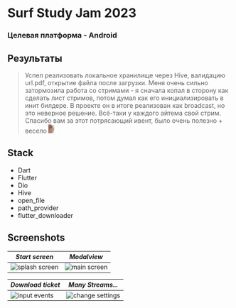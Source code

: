 # Surf Study Jam 2023

### Целевая платформа - Android

## Результаты

> Успел реализовать локальное хранилище через Hive, валидацию url.pdf, открытие файла после загрузки. Меня очень сильно затормозила работа со стримами - я сначала копал в сторону как сделать лист стримов, потом думал как его инициализировать в инит билдере. В проекте он в итоге реализован как broadcast, но это неверное решение. Всё-таки у каждого айтема свой стрим. <br/>
Спасибо вам за этот потрясающий ивент, было очень полезно + весело <img src=https://raw.githubusercontent.com/brntsv/wheel_auction/main/assets/images/white_cat.webp width="20"/>

## Stack
+ Dart
+ Flutter
+ Dio
+ Hive
+ open_file
+ path_provider
+ flutter_downloader

## Screenshots

| *Start screen*  | *Modalview* |
| ------------- | ------------- |
| ![splash screen](https://github.com/brntsv/screenshots_and_gifs/raw/main/surf_study_jam_2023/start_screen.png)  | ![main screen](https://github.com/brntsv/screenshots_and_gifs/raw/main/surf_study_jam_2023/add_ticket.gif)  |


| *Download ticket*  | *Many Streams...* |
| ------------- | ------------- |
| ![input events](https://github.com/brntsv/screenshots_and_gifs/raw/main/surf_study_jam_2023/download_ticket.gif)  | ![change settings](https://github.com/brntsv/screenshots_and_gifs/raw/main/surf_study_jam_2023/many_streams.gif)  |
